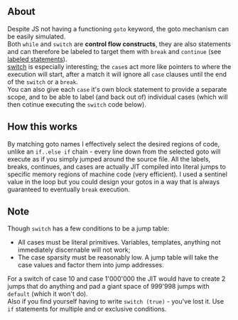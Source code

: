 ## About      
Despite JS not having a functioning `goto` keyword, the goto mechanism can be easily simulated.         
Both `while` and `switch` are **control flow constructs**, they are also statements and can therefore be labeled to target them with `break` and `continue` (see [labeled statements](https://developer.mozilla.org/en-US/docs/Web/JavaScript/Reference/Statements/label)).         
[switch](https://developer.mozilla.org/en-US/docs/Web/JavaScript/Reference/Statements/switch) is especially interesting; the `case`s act more like pointers to where the execution will start, after a match it will ignore all `case` clauses until the end of the `switch` or a `break`.        
You can also give each `case` it's own block statement to provide a separate scope, and to be able to label (and back out of) individual cases (which will then cotinue executing the `switch` code below).

## How this works
By matching goto names I effectively select the desired regions of code, unlike an `if..else if` chain - every line down from the selected goto will execute as if you simply jumped around the source file. All the labels, breaks, continues, and cases are actually JIT compiled into literal jumps to specific memory regions of machine code (very efficient). 
I used a sentinel value in the loop but you could design your gotos in a way that is always guaranteed to eventually `break` execution.        

## Note     
Though `switch` has a few conditions to be a jump table:        
- All cases must be literal primitives. Variables, templates, anything not immediately discernable will not work;
- The case sparsity must be reasonably low. A jump table will take the case values and factor them into jump addresses.

For a switch of case 10 and case 1'000'000 the JIT would have to create 2 jumps that do anything and pad a giant space of 999'998 jumps with `default` (which it won't do).      
Also if you find yourself having to write `switch (true)` - you've lost it. Use `if` statements for multiple and or exclusive conditions.
